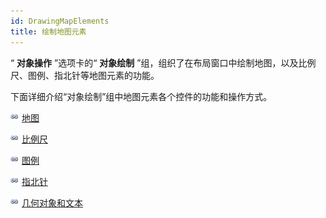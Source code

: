 ```yaml
---
id: DrawingMapElements
title: 绘制地图元素
---
```

“ **对象操作** ”选项卡的“ **对象绘制** ”组，组织了在布局窗口中绘制地图，以及比例尺、图例、指北针等地图元素的功能。

下面详细介绍“对象绘制”组中地图元素各个控件的功能和操作方式。

![](../../img/smalltitle.png) [地图](Map.html)

![](../../img/smalltitle.png) [比例尺](ScaleBar.html)

![](../../img/smalltitle.png) [图例](Legend.html)

![](../../img/smalltitle.png) [指北针](NorthArrow.html)

![](../../img/smalltitle.png) [几何对象和文本](../DrawingObjects/DrawingObjects.html)

